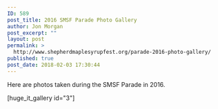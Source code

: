 ```yaml
---
ID: 589
post_title: 2016 SMSF Parade Photo Gallery
author: Jon Morgan
post_excerpt: ""
layout: post
permalink: >
  http://www.shepherdmaplesyrupfest.org/parade-2016-photo-gallery/
published: true
post_date: 2018-02-03 17:30:44
---
```

Here are photos taken during the SMSF Parade in 2016.

[huge_it_gallery id="3"]